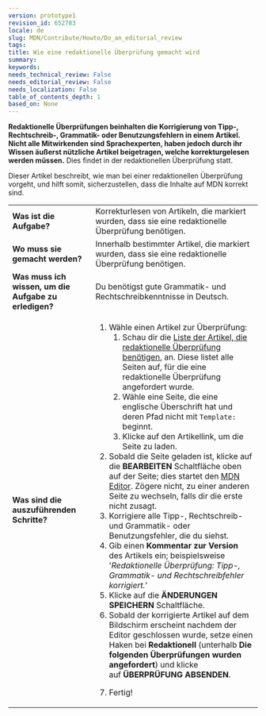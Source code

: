 ```yaml
---
version: prototype1
revision_id: 652783
locale: de
slug: MDN/Contribute/Howto/Do_an_editorial_review
tags: 
title: Wie eine redaktionelle Überprüfung gemacht wird
summary: 
keywords: 
needs_technical_review: False
needs_editorial_review: False
needs_localization: False
table_of_contents_depth: 1
based_on: None
---
```

<p class="summary"><strong>Redaktionelle Überprüfungen beinhalten die Korrigierung von Tipp-, Rechtschreib-, Grammatik- oder Benutzungsfehlern in einem Artikel. Nicht alle Mitwirkenden sind Sprachexperten, haben jedoch durch ihr Wissen äußerst nützliche Artikel beigetragen, welche korrekturgelesen werden müssen.</strong> Dies findet in der redaktionellen Überprüfung statt.</p>
<p><span class="seoSummary">Dieser Artikel beschreibt, wie man bei einer redaktionellen Überprüfung vorgeht, und hilft somit, sicherzustellen, dass die Inhalte auf MDN korrekt sind.</span></p>
<table class="fullwidth-table">
 <tbody>
  <tr>
   <td><strong>Was ist die Aufgabe?</strong></td>
   <td>Korrekturlesen von Artikeln, die markiert wurden, dass sie eine redaktionelle Überprüfung benötigen.</td>
  </tr>
  <tr>
   <td><strong>Wo muss sie gemacht werden?</strong></td>
   <td>Innerhalb bestimmter Artikel, die markiert wurden, dass sie eine redaktionelle Überprüfung benötigen.</td>
  </tr>
  <tr>
   <td><strong>Was muss ich wissen, um die Aufgabe zu erledigen?</strong></td>
   <td>Du benötigst gute Grammatik- und Rechtschreibkenntnisse in Deutsch.</td>
  </tr>
  <tr>
   <td><strong>Was sind die auszuführenden Schritte?</strong></td>
   <td>
    <ol>
     <li>Wähle einen Artikel zur Überprüfung:
      <ol>
       <li>Schau dir die <a href="/de/docs/needs-review/editorial">Liste der Artikel, die redaktionelle Überprüfung benötigen</a>, an. Diese listet alle Seiten auf, für die eine redaktionelle Überprüfung angefordert wurde.</li>
       <li>Wähle eine Seite, die eine englische Überschrift hat und deren Pfad nicht mit <code>Template:</code> beginnt.</li>
       <li>Klicke auf den Artikellink, um die Seite zu laden.</li>
      </ol>
     </li>
     <li>Sobald die Seite geladen ist, klicke auf die <strong>BEARBEITEN</strong> Schaltfläche oben auf der Seite; dies startet den <a href="/de/docs/Project:MDN/Contributing/Editoren_Anleitung">MDN Editor</a>. Zögere nicht, zu einer anderen Seite zu wechseln, falls dir die erste nicht zusagt.</li>
     <li>Korrigiere alle Tipp-, Rechtschreib- und Grammatik- oder Benutzungsfehler, die du siehst.</li>
     <li>Gib einen <strong>Kommentar zur Version</strong> des Artikels ein; beispielsweise '<em>Redaktionelle Überprüfung: Tipp-, Grammatik- und Rechtschreibfehler korrigiert.</em>'</li>
     <li>Klicke auf die <strong>ÄNDERUNGEN SPEICHERN</strong> Schaltfläche.</li>
     <li>Sobald der korrigierte Artikel auf dem Bildschirm erscheint nachdem der Editor geschlossen wurde, setze einen Haken bei <strong>Redaktionell</strong> (unterhalb <strong>Die folgenden Überprüfungen wurden angefordert</strong>) und klicke auf&nbsp;<strong>ÜBERPRÜFUNG ABSENDEN</strong>.</li>
     <li>
      <p>Fertig!</p>
     </li>
    </ol>
   </td>
  </tr>
 </tbody>
</table>
<p>&nbsp;</p>

